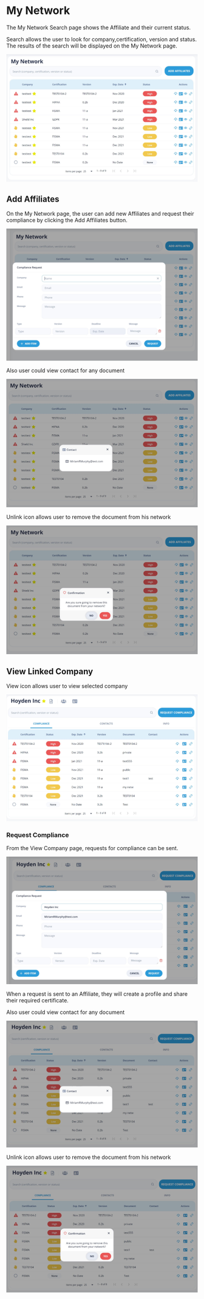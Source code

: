 # My Network

The My Network Search page shows the Affiliate and their current status.  

Search allows the user to look for company,certification, version and status.  
The results of the search will be displayed on the My Network page.

![My Network](/images/mynetwork1.jpg)

## Add Affiliates

On the My Network page, the user can add new Affiliates and request their compliance by clicking the Add Affiliates button.  

![Add Affiliates](/images/mynetwork2.jpg)

Also user could view contact for any document

![View Contact](/images/mynetwork3.jpg)

Unlink icon allows user to remove the document from his network

![Unlink](/images/mynetwork4.jpg)

## View Linked Company

View icon allows user to view selected company

![View Linked Company](/images/mynetwork5.jpg)

### Request Compliance

From the View Company page, requests for compliance can be sent.

![Request Compliance](/images/mynetwork6.jpg)

When a request is sent to an Affiliate, they will create a profile and share their required certificate.

Also user could view contact for any document

![View Contact](/images/mynetwork7.jpg)

Unlink icon allows user to remove the document from his network

![Unlink](/images/mynetwork8.jpg)
